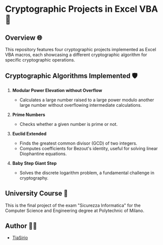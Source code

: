 # Cryptographic Projects in Excel VBA 🔐

## Overview 🌐

This repository features four cryptographic projects implemented as Excel VBA macros, each showcasing a different cryptographic algorithm for specific cryptographic operations.

## Cryptographic Algorithms Implemented 🛡️

1. **Modular Power Elevation without Overflow**
   - Calculates a large number raised to a large power modulo another large number without overflowing intermediate calculations.

2. **Prime Numbers**
   - Checks whether a given number is prime or not.

3. **Euclid Extended**
   - Finds the greatest common divisor (GCD) of two integers.
   - Computes coefficients for Bezout's identity, useful for solving linear Diophantine equations.

4. **Baby Step Giant Step**
   - Solves the discrete logarithm problem, a fundamental challenge in cryptography.

## University Course 📖

This is the final project of the exam "Sicurezza Informatica" for the Computer Science and Engineering degree at Polytechnic of Milano.

## Author 👨‍💻

- [TiaSirio](https://www.github.com/TiaSirio)